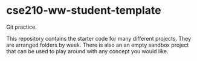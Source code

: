 # cse210-ww-student-template
Git practice.

This repository contains the starter code for many different projects. They are arranged folders by week. There is also an an empty sandbox project that can be used to play around with any concept you would like.

